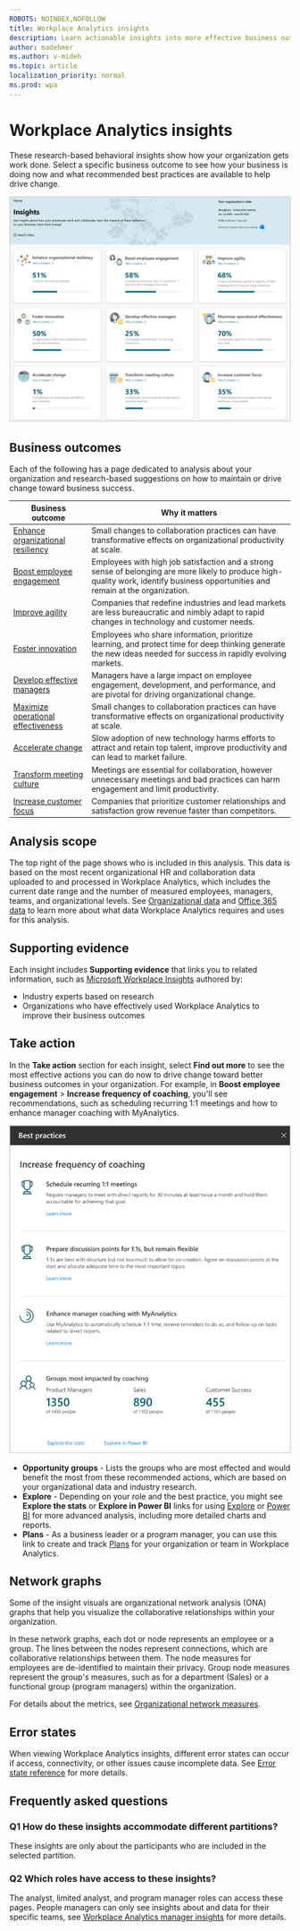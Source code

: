 ```yaml
---
ROBOTS: NOINDEX,NOFOLLOW
title: Workplace Analytics insights
description: Learn actionable insights into more effective business outcomes for your organization 
author: madehmer
ms.author: v-mideh
ms.topic: article
localization_priority: normal 
ms.prod: wpa
---
```


# Workplace Analytics insights

These research-based behavioral insights show how your organization gets work done. Select a specific business outcome to see how your business is doing now and what recommended best practices are available to help drive change.

![Workplace Analytics insights home page](../images/wpa/use/insights.png)

## Business outcomes

Each of the following has a page dedicated to analysis about your organization and research-based suggestions on how to maintain or drive change toward business success.

|Business outcome |Why it matters |
|-----------------|--------------|
|[Enhance organizational resiliency](resilient-organizations.md) |Small changes to collaboration practices can have transformative effects on organizational productivity at scale. |
|[Boost employee engagement](boost-engagement.md) |Employees with high job satisfaction and a strong sense of belonging are more likely to produce high-quality work, identify business opportunities and remain at the organization. |
|[Improve agility](improve-agility.md) |Companies that redefine industries and lead markets are less bureaucratic and nimbly adapt to rapid changes in technology and customer needs. |
|[Foster innovation](foster-innovation.md) |Employees who share information, prioritize learning, and protect time for deep thinking generate the new ideas needed for success in rapidly evolving markets.|
|[Develop effective managers](develop-managers.md) |Managers have a large impact on employee engagement, development, and performance, and are pivotal for driving organizational change. |
|[Maximize operational effectiveness](effective-operations.md) |Small changes to collaboration practices can have transformative effects on organizational productivity at scale. |
|[Accelerate change](accelerate-change.md) |Slow adoption of new technology harms efforts to attract and retain top talent, improve productivity and can lead to market failure. |
|[Transform meeting culture](transform-meetings.md) |Meetings are essential for collaboration, however unnecessary meetings and bad practices can harm engagement and limit productivity. |
|[Increase customer focus](customer-focus.md) |Companies that prioritize customer relationships and satisfaction grow revenue faster than competitors.|

## Analysis scope

The top right of the page shows who is included in this analysis. This data is based on the most recent organizational HR and collaboration data uploaded to and processed in Workplace Analytics, which includes the current date range and the number of measured employees, managers, teams, and organizational levels. See [Organizational data](organizational-data.md) and [Office 365 data](office-365-data.md) to learn more about what data Workplace Analytics requires and uses for this analysis.

## Supporting evidence

Each insight includes **Supporting evidence** that links you to related information, such as [Microsoft Workplace Insights](https://insights.office.com/) authored by:

* Industry experts based on research
* Organizations who have effectively used Workplace Analytics to improve their business outcomes

## Take action

In the **Take action** section for each insight, select **Find out more** to see the most effective actions you can do now to drive change toward better business outcomes in your organization. For example, in **Boost employee engagement** > **Increase frequency of coaching**, you'll see recommendations, such as scheduling recurring 1:1 meetings and how to enhance manager coaching with MyAnalytics.

![Take action for coaching](../images/wpa/use/coaching.png)

* **Opportunity groups** - Lists the groups who are most effected and would benefit the most from these recommended actions, which are based on your organizational data and industry research.
* **Explore** - Depending on your role and the best practice, you might see  **Explore the stats** or **Explore in Power BI** links for using [Explore](explore-intro.md) or [Power BI](../tutorials/power-bi-templates.md) for more advanced analysis, including more detailed charts and reports.
* **Plans** - As a business leader or a program manager, you can use this link to create and track [Plans](../tutorials/solutionsv2-intro.md) for your organization or team in Workplace Analytics.

## Network graphs

Some of the insight visuals are organizational network analysis (ONA) graphs that help you visualize the collaborative relationships within your organization.

In these network graphs, each dot or node represents an employee or a group. The lines between the nodes represent connections, which are collaborative relationships between them. The node measures for employees are de-identified to maintain their privacy. Group node measures represent the group's measures, such as for a department (Sales) or a functional group (program managers) within the organization.

For details about the metrics, see [Organizational network measures](insight-ona-measures.md).

## Error states

When viewing Workplace Analytics insights, different error states can occur if access, connectivity, or other issues cause incomplete data. See [Error state reference](error-states.md) for more details.

## Frequently asked questions

### Q1 How do these insights accommodate different partitions?

These insights are only about the participants who are included in the selected partition.

### Q2 Which roles have access to these insights?

The analyst, limited analyst, and program manager roles can access these pages. People managers can only see insights about and data for their specific teams, see [Workplace Analytics manager insights](pm-home.md) for more details.
